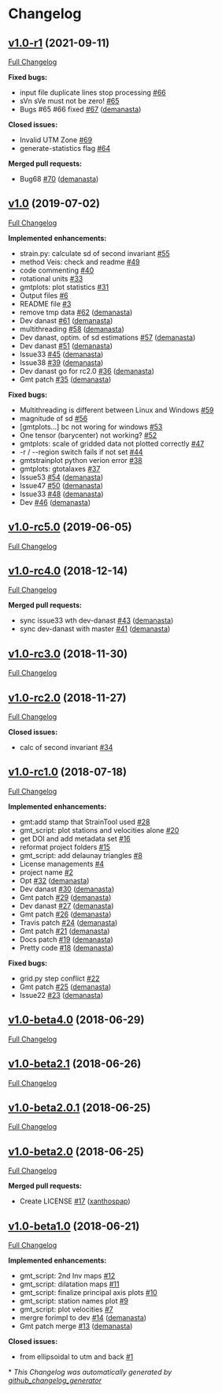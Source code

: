 # Changelog

## [v1.0-r1](https://github.com/DSOlab/StrainTool/tree/v1.0-r1) (2021-09-11)

[Full Changelog](https://github.com/DSOlab/StrainTool/compare/v1.0...v1.0-r1)

**Fixed bugs:**

- input file duplicate lines stop processing [\#66](https://github.com/DSOlab/StrainTool/issues/66)
- sVn sVe must not be zero! [\#65](https://github.com/DSOlab/StrainTool/issues/65)
- Bugs \#65 \#66 fixed [\#67](https://github.com/DSOlab/StrainTool/pull/67) ([demanasta](https://github.com/demanasta))

**Closed issues:**

- Invalid UTM Zone [\#69](https://github.com/DSOlab/StrainTool/issues/69)
- generate-statistics flag [\#64](https://github.com/DSOlab/StrainTool/issues/64)

**Merged pull requests:**

- Bug68 [\#70](https://github.com/DSOlab/StrainTool/pull/70) ([demanasta](https://github.com/demanasta))

## [v1.0](https://github.com/DSOlab/StrainTool/tree/v1.0) (2019-07-02)

[Full Changelog](https://github.com/DSOlab/StrainTool/compare/v1.0-rc5.0...v1.0)

**Implemented enhancements:**

- strain.py: calculate sd of second invariant [\#55](https://github.com/DSOlab/StrainTool/issues/55)
- method Veis: check and readme [\#49](https://github.com/DSOlab/StrainTool/issues/49)
- code commenting [\#40](https://github.com/DSOlab/StrainTool/issues/40)
- rotational units [\#33](https://github.com/DSOlab/StrainTool/issues/33)
- gmtplots: plot statistics [\#31](https://github.com/DSOlab/StrainTool/issues/31)
- Output files [\#6](https://github.com/DSOlab/StrainTool/issues/6)
- README file [\#3](https://github.com/DSOlab/StrainTool/issues/3)
- remove tmp data [\#62](https://github.com/DSOlab/StrainTool/pull/62) ([demanasta](https://github.com/demanasta))
- Dev danast [\#61](https://github.com/DSOlab/StrainTool/pull/61) ([demanasta](https://github.com/demanasta))
- multithreading  [\#58](https://github.com/DSOlab/StrainTool/pull/58) ([demanasta](https://github.com/demanasta))
- Dev danast, optim. of sd estimations [\#57](https://github.com/DSOlab/StrainTool/pull/57) ([demanasta](https://github.com/demanasta))
- Dev danast [\#51](https://github.com/DSOlab/StrainTool/pull/51) ([demanasta](https://github.com/demanasta))
- Issue33 [\#45](https://github.com/DSOlab/StrainTool/pull/45) ([demanasta](https://github.com/demanasta))
- Issue38 [\#39](https://github.com/DSOlab/StrainTool/pull/39) ([demanasta](https://github.com/demanasta))
- Dev danast go for rc2.0 [\#36](https://github.com/DSOlab/StrainTool/pull/36) ([demanasta](https://github.com/demanasta))
- Gmt patch [\#35](https://github.com/DSOlab/StrainTool/pull/35) ([demanasta](https://github.com/demanasta))

**Fixed bugs:**

- Multithreading is different between Linux and Windows [\#59](https://github.com/DSOlab/StrainTool/issues/59)
- magnitude of sd [\#56](https://github.com/DSOlab/StrainTool/issues/56)
- \[gmtplots...\] bc not woring for windows [\#53](https://github.com/DSOlab/StrainTool/issues/53)
- One tensor \(barycenter\) not working? [\#52](https://github.com/DSOlab/StrainTool/issues/52)
- gmtplots: scale of gridded data not plotted correctly [\#47](https://github.com/DSOlab/StrainTool/issues/47)
- -r / --region switch fails if not set [\#44](https://github.com/DSOlab/StrainTool/issues/44)
- gmtstrainplot python verion error [\#38](https://github.com/DSOlab/StrainTool/issues/38)
- gmtplots: gtotalaxes [\#37](https://github.com/DSOlab/StrainTool/issues/37)
- Issue53 [\#54](https://github.com/DSOlab/StrainTool/pull/54) ([demanasta](https://github.com/demanasta))
- Issue47  [\#50](https://github.com/DSOlab/StrainTool/pull/50) ([demanasta](https://github.com/demanasta))
- Issue33 [\#48](https://github.com/DSOlab/StrainTool/pull/48) ([demanasta](https://github.com/demanasta))
- Dev [\#46](https://github.com/DSOlab/StrainTool/pull/46) ([demanasta](https://github.com/demanasta))

## [v1.0-rc5.0](https://github.com/DSOlab/StrainTool/tree/v1.0-rc5.0) (2019-06-05)

[Full Changelog](https://github.com/DSOlab/StrainTool/compare/v1.0-rc4.0...v1.0-rc5.0)

## [v1.0-rc4.0](https://github.com/DSOlab/StrainTool/tree/v1.0-rc4.0) (2018-12-14)

[Full Changelog](https://github.com/DSOlab/StrainTool/compare/v1.0-rc3.0...v1.0-rc4.0)

**Merged pull requests:**

- sync issue33 wth dev-danast [\#43](https://github.com/DSOlab/StrainTool/pull/43) ([demanasta](https://github.com/demanasta))
- sync dev-danast with master [\#41](https://github.com/DSOlab/StrainTool/pull/41) ([demanasta](https://github.com/demanasta))

## [v1.0-rc3.0](https://github.com/DSOlab/StrainTool/tree/v1.0-rc3.0) (2018-11-30)

[Full Changelog](https://github.com/DSOlab/StrainTool/compare/v1.0-rc2.0...v1.0-rc3.0)

## [v1.0-rc2.0](https://github.com/DSOlab/StrainTool/tree/v1.0-rc2.0) (2018-11-27)

[Full Changelog](https://github.com/DSOlab/StrainTool/compare/v1.0-rc1.0...v1.0-rc2.0)

**Closed issues:**

- calc of second invariant [\#34](https://github.com/DSOlab/StrainTool/issues/34)

## [v1.0-rc1.0](https://github.com/DSOlab/StrainTool/tree/v1.0-rc1.0) (2018-07-18)

[Full Changelog](https://github.com/DSOlab/StrainTool/compare/v1.0-beta4.0...v1.0-rc1.0)

**Implemented enhancements:**

- gmt:add stamp that StrainTool used [\#28](https://github.com/DSOlab/StrainTool/issues/28)
- gmt\_script: plot stations and velocities alone [\#20](https://github.com/DSOlab/StrainTool/issues/20)
- get DOI and add metadata set [\#16](https://github.com/DSOlab/StrainTool/issues/16)
- reformat project folders [\#15](https://github.com/DSOlab/StrainTool/issues/15)
- gmt\_script: add delaunay triangles [\#8](https://github.com/DSOlab/StrainTool/issues/8)
- License managements [\#4](https://github.com/DSOlab/StrainTool/issues/4)
- project name [\#2](https://github.com/DSOlab/StrainTool/issues/2)
- Opt [\#32](https://github.com/DSOlab/StrainTool/pull/32) ([demanasta](https://github.com/demanasta))
- Dev danast [\#30](https://github.com/DSOlab/StrainTool/pull/30) ([demanasta](https://github.com/demanasta))
- Gmt patch [\#29](https://github.com/DSOlab/StrainTool/pull/29) ([demanasta](https://github.com/demanasta))
- Dev danast [\#27](https://github.com/DSOlab/StrainTool/pull/27) ([demanasta](https://github.com/demanasta))
- Gmt patch [\#26](https://github.com/DSOlab/StrainTool/pull/26) ([demanasta](https://github.com/demanasta))
- Travis patch [\#24](https://github.com/DSOlab/StrainTool/pull/24) ([demanasta](https://github.com/demanasta))
- Gmt patch [\#21](https://github.com/DSOlab/StrainTool/pull/21) ([demanasta](https://github.com/demanasta))
- Docs patch [\#19](https://github.com/DSOlab/StrainTool/pull/19) ([demanasta](https://github.com/demanasta))
- Pretty code [\#18](https://github.com/DSOlab/StrainTool/pull/18) ([demanasta](https://github.com/demanasta))

**Fixed bugs:**

- grid.py step conflict [\#22](https://github.com/DSOlab/StrainTool/issues/22)
- Gmt patch [\#25](https://github.com/DSOlab/StrainTool/pull/25) ([demanasta](https://github.com/demanasta))
- Issue22 [\#23](https://github.com/DSOlab/StrainTool/pull/23) ([demanasta](https://github.com/demanasta))

## [v1.0-beta4.0](https://github.com/DSOlab/StrainTool/tree/v1.0-beta4.0) (2018-06-29)

[Full Changelog](https://github.com/DSOlab/StrainTool/compare/v1.0-beta2.1...v1.0-beta4.0)

## [v1.0-beta2.1](https://github.com/DSOlab/StrainTool/tree/v1.0-beta2.1) (2018-06-26)

[Full Changelog](https://github.com/DSOlab/StrainTool/compare/v1.0-beta2.0.1...v1.0-beta2.1)

## [v1.0-beta2.0.1](https://github.com/DSOlab/StrainTool/tree/v1.0-beta2.0.1) (2018-06-25)

[Full Changelog](https://github.com/DSOlab/StrainTool/compare/v1.0-beta2.0...v1.0-beta2.0.1)

## [v1.0-beta2.0](https://github.com/DSOlab/StrainTool/tree/v1.0-beta2.0) (2018-06-25)

[Full Changelog](https://github.com/DSOlab/StrainTool/compare/v1.0-beta1.0...v1.0-beta2.0)

**Merged pull requests:**

- Create LICENSE [\#17](https://github.com/DSOlab/StrainTool/pull/17) ([xanthospap](https://github.com/xanthospap))

## [v1.0-beta1.0](https://github.com/DSOlab/StrainTool/tree/v1.0-beta1.0) (2018-06-21)

[Full Changelog](https://github.com/DSOlab/StrainTool/compare/20ee2d532515bc3f9f9f537c99d2ed26b95d046f...v1.0-beta1.0)

**Implemented enhancements:**

- gmt\_script: 2nd Inv maps [\#12](https://github.com/DSOlab/StrainTool/issues/12)
- gmt\_script: dilatation maps [\#11](https://github.com/DSOlab/StrainTool/issues/11)
- gmt\_script: finalize principal axis plots [\#10](https://github.com/DSOlab/StrainTool/issues/10)
- gmt\_script: station names plot [\#9](https://github.com/DSOlab/StrainTool/issues/9)
- gmt\_script: plot velocities [\#7](https://github.com/DSOlab/StrainTool/issues/7)
- mergre forimpl to dev [\#14](https://github.com/DSOlab/StrainTool/pull/14) ([demanasta](https://github.com/demanasta))
- Gmt patch merge [\#13](https://github.com/DSOlab/StrainTool/pull/13) ([demanasta](https://github.com/demanasta))

**Closed issues:**

- from ellipsoidal to utm and back [\#1](https://github.com/DSOlab/StrainTool/issues/1)



\* *This Changelog was automatically generated by [github_changelog_generator](https://github.com/github-changelog-generator/github-changelog-generator)*
